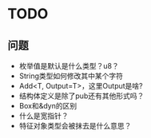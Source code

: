 # TODO

## 问题

- 枚举值是默认是什么类型？u8？
- String类型如何修改其中某个字符
- Add<T, Output=T>，这里Output是啥?
- 结构体定义是除了pub还有其他形式吗？
- Box<dyn>和&dyn的区别
- 什么是宽指针？
- 特征对象类型会被抹去是什么意思？